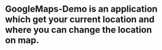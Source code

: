 # GoogleMaps-Demo is an application which get your current location and where you can change the location on map.
